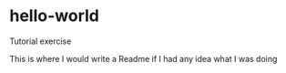 # hello-world
Tutorial exercise

This is where I would write a Readme if I had any idea what I was doing
